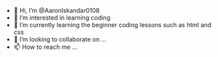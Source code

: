 - 👋 Hi, I’m @AaronIskandar0108
- 👀 I’m interested in learning coding
- 🌱 I’m currently learning the beginner coding lessons such as html and css
- 💞️ I’m looking to collaborate on ...
- 📫 How to reach me ...

<!---
AaronIskandar0108/AaronIskandar0108 is a ✨ special ✨ repository because its `README.md` (this file) appears on your GitHub profile.
You can click the Preview link to take a look at your changes.
--->
